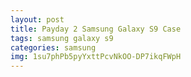 ```yaml
---
layout: post
title: Payday 2 Samsung Galaxy S9 Case
tags: samsung galaxy s9
categories: samsung
img: 1su7phPb5pyYxttPcvNkOO-DP7ikqFWpH
---
```

